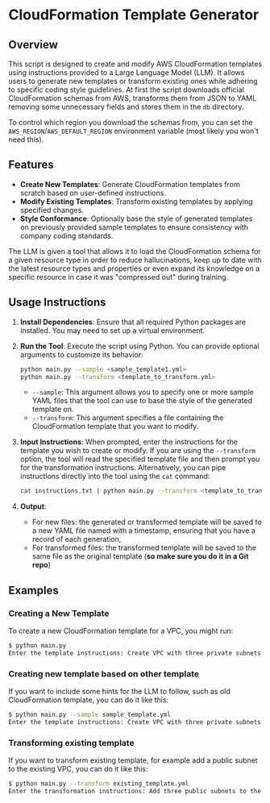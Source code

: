 CloudFormation Template Generator
=================================

Overview
--------

This script is designed to create and modify AWS CloudFormation templates using instructions provided to a Large Language Model (LLM). It allows users to generate new templates or transform existing ones while adhering to specific coding style guidelines.
At first the script downloads official CloudFormation schemas from AWS, transforms them from JSON to YAML removing some unnecessary fields and stores them in the `db` directory.

To control which region you download the schemas from, you can set the `AWS_REGION`/`AWS_DEFAULT_REGION` environment variable (most likely you won't need this).

Features
--------

- **Create New Templates**: Generate CloudFormation templates from scratch based on user-defined instructions.
- **Modify Existing Templates**: Transform existing templates by applying specified changes.
- **Style Conformance**: Optionally base the style of generated templates on previously provided sample templates to ensure consistency with company coding standards.

The LLM is given a tool that allows it to load the CloudFormation schema for a given resource type in order to reduce hallucinations, keep up to date with the latest resource types and properties or even expand its knowledge on a specific resource in case it
was "compressed out" during training.

Usage Instructions
------------------

1. **Install Dependencies**: Ensure that all required Python packages are installed. You may need to set up a virtual environment.
2. **Run the Tool**:
   Execute the script using Python. You can provide optional arguments to customize its behavior:

    ```bash
    python main.py --sample <sample_template1.yml>
    python main.py --transform <template_to_transform.yml>
    ```

   - `--sample`: This argument allows you to specify one or more sample YAML files that the tool can use to base the style of the generated template on.
   - `--transform`: This argument specifies a file containing the CloudFormation template that you want to modify.

3. **Input Instructions**: When prompted, enter the instructions for the template you wish to create or modify. If you are using the `--transform` option, the tool will read the specified template file and then prompt you for the transformation instructions.
    Alternatively, you can pipe instructions directly into the tool using the `cat` command:

    ```bash
    cat instructions.txt | python main.py --transform <template_to_transform.yml>
    ```

4. **Output**:
   - For new files: the generated or transformed template will be saved to a new YAML file named with a timestamp, ensuring that you have a record of each generation,
   - For transformed files: the transformed template will be saved to the same file as the original template (**so make sure you do it in a Git repo**)

Examples
--------

### Creating a New Template

To create a new CloudFormation template for a VPC, you might run:

```bash
$ python main.py
Enter the template instructions: Create VPC with three private subnets in different AZs. For the VPC use CIDR block 10.20.0.0/16.
```

### Creating new template based on other template

If you want to include some hints for the LLM to follow, such as old CloudFormation template, you can do it like this:

```bash
$ python main.py --sample sample_template.yml
Enter the template instructions: Create VPC with three private subnets in different AZs.
```

### Transforming existing template

If you want to transform existing template, for example add a public subnet to the existing VPC, you can do it like this:

```bash
$ python main.py --transform existing_template.yml
Enter the transformation instructions: Add three public subnets to the VPC and make sure they are in different AZs.
```
